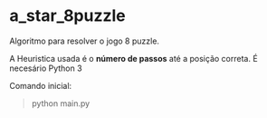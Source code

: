 # a_star_8puzzle
Algoritmo para resolver o jogo 8 puzzle.

A Heuristica usada é o **número de passos** até a posição correta.  É necesário Python 3

Comando inicial:
> python main.py
